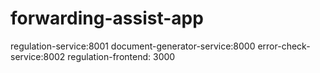 # forwarding-assist-app

regulation-service:8001
document-generator-service:8000
error-check-service:8002
regulation-frontend: 3000

